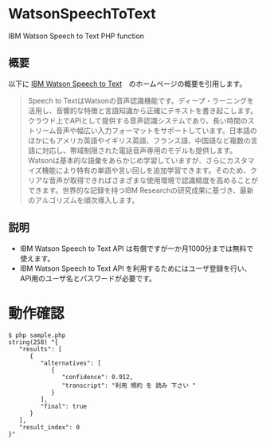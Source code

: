 # WatsonSpeechToText
IBM Watson Speech to Text PHP function
## 概要
以下に [IBM Watson Speech to Text](https://www.ibm.com/watson/jp-ja/developercloud/speech-to-text.html)　のホームページの概要を引用します。
>Speech to TextはWatsonの音声認識機能です。ディープ・ラーニングを活用し、音響的な特徴と言語知識から正確にテキストを書き起こします。クラウド上でAPIとして提供する音声認識システムであり、長い時間のストリーム音声や幅広い入力フォーマットをサポートしています。日本語のほかにもアメリカ英語やイギリス英語、フランス語、中国語など複数の言語に対応し、帯域制限された電話音声専用のモデルも提供します。Watsonは基本的な語彙をあらかじめ学習していますが、さらにカスタマイズ機能により特有の単語や言い回しを追加学習できます。そのため、クリアな音声が取得できればさまざまな使用環境で認識精度を高めることができます。世界的な記録を持つIBM Researchの研究成果に基づき、最新のアルゴリズムを順次導入します。
## 説明
- IBM Watson Speech to Text API は有償ですが一か月1000分までは無料で使えます。
- IBM Watson Speech to Text API を利用するためにはユーザ登録を行い、API用のユーザ名とパスワードが必要です。
# 動作確認
~~~
$ php sample.php
string(258) "{
   "results": [
      {
         "alternatives": [
            {
               "confidence": 0.912, 
               "transcript": "利用 規約 を 読み 下さい "
            }
         ], 
         "final": true
      }
   ], 
   "result_index": 0
}"
~~~
